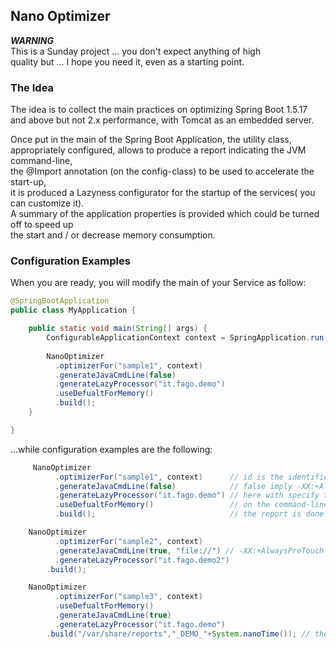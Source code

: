 ## Nano Optimizer ##

***WARNING***</br>
This is a Sunday project ... you don't expect anything of high </br>
quality but ... I hope you need it, even as a starting point. </br>


### The Idea ###


The idea is to collect the main practices on optimizing Spring Boot 1.5.17 </br>
and above but not 2.x performance, with Tomcat as an embedded server.</br>

Once put in the main of the Spring Boot Application, the utility class,</br>
appropriately configured, allows to produce a report indicating the JVM command-line,</br>
the @Import annotation (on the config-class) to be used to accelerate the start-up,  </br>
it is produced a Lazyness configurator for the startup of the services( you can customize it).</br>
A summary of the application properties is provided which could be turned off to speed up</br>
the start and / or decrease memory consumption.</br>


### Configuration Examples ###

When you are ready, you will modify the main of your Service as follow:

```java
@SpringBootApplication
public class MyApplication {

	public static void main(String[] args) {
		ConfigurableApplicationContext context = SpringApplication.run(MyApplication.class);
		
		NanoOptimizer
		  .optimizerFor("sample1", context)
		  .generateJavaCmdLine(false)
		  .generateLazyProcessor("it.fago.demo")
		  .useDefualtForMemory()
		  .build();
	}

}
```
...while configuration examples are the following:

```Java
     NanoOptimizer
		  .optimizerFor("sample1", context)      // id is the identifier of the report while context is the Spring Context
		  .generateJavaCmdLine(false)            // false imply -XX:+AlwaysPreTouch not added to command-line
		  .generateLazyProcessor("it.fago.demo") // here with specify the base package for the LazyPostProcessor
		  .useDefualtForMemory()                 // on the command-line, are used memory parameter following some best-practices
		  .build();                              // the report is done on console or actual logger for the package
```


```Java
    NanoOptimizer
		  .optimizerFor("sample2", context)
		  .generateJavaCmdLine(true, "file://") // -XX:+AlwaysPreTouch  is used on command-line and you can specify where application.properties is...
		  .generateLazyProcessor("it.fago.demo2")
		.build();
```


```Java
    NanoOptimizer
		  .optimizerFor("sample3", context)
		  .useDefualtForMemory()
		  .generateJavaCmdLine(true)
		  .generateLazyProcessor("it.fago.demo")
		.build("/var/share/reports","_DEMO_"+System.nanoTime()); // the report is stored in a file with name==id+"_REPORT_"+suffix
```
